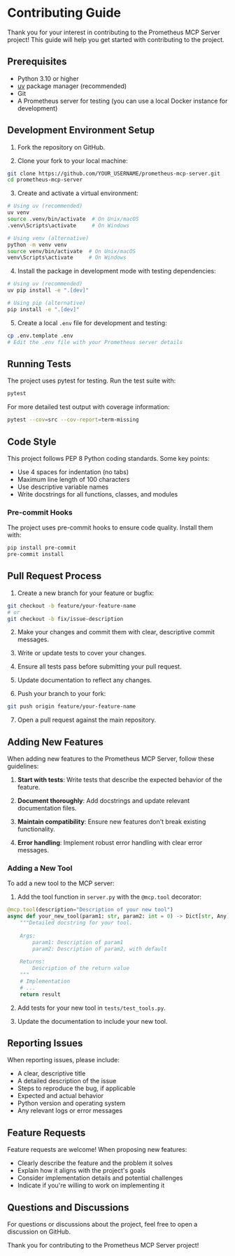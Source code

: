 # Contributing Guide

Thank you for your interest in contributing to the Prometheus MCP Server project! This guide will help you get started with contributing to the project.

## Prerequisites

- Python 3.10 or higher
- [uv](https://github.com/astral-sh/uv) package manager (recommended)
- Git
- A Prometheus server for testing (you can use a local Docker instance for development)

## Development Environment Setup

1. Fork the repository on GitHub.

2. Clone your fork to your local machine:

```bash
git clone https://github.com/YOUR_USERNAME/prometheus-mcp-server.git
cd prometheus-mcp-server
```

3. Create and activate a virtual environment:

```bash
# Using uv (recommended)
uv venv
source .venv/bin/activate  # On Unix/macOS
.venv\Scripts\activate     # On Windows

# Using venv (alternative)
python -m venv venv
source venv/bin/activate  # On Unix/macOS
venv\Scripts\activate     # On Windows
```

4. Install the package in development mode with testing dependencies:

```bash
# Using uv (recommended)
uv pip install -e ".[dev]"

# Using pip (alternative)
pip install -e ".[dev]"
```

5. Create a local `.env` file for development and testing:

```bash
cp .env.template .env
# Edit the .env file with your Prometheus server details
```

## Running Tests

The project uses pytest for testing. Run the test suite with:

```bash
pytest
```

For more detailed test output with coverage information:

```bash
pytest --cov=src --cov-report=term-missing
```

## Code Style

This project follows PEP 8 Python coding standards. Some key points:

- Use 4 spaces for indentation (no tabs)
- Maximum line length of 100 characters
- Use descriptive variable names
- Write docstrings for all functions, classes, and modules

### Pre-commit Hooks

The project uses pre-commit hooks to ensure code quality. Install them with:

```bash
pip install pre-commit
pre-commit install
```

## Pull Request Process

1. Create a new branch for your feature or bugfix:

```bash
git checkout -b feature/your-feature-name
# or
git checkout -b fix/issue-description
```

2. Make your changes and commit them with clear, descriptive commit messages.

3. Write or update tests to cover your changes.

4. Ensure all tests pass before submitting your pull request.

5. Update documentation to reflect any changes.

6. Push your branch to your fork:

```bash
git push origin feature/your-feature-name
```

7. Open a pull request against the main repository.

## Adding New Features

When adding new features to the Prometheus MCP Server, follow these guidelines:

1. **Start with tests**: Write tests that describe the expected behavior of the feature.

2. **Document thoroughly**: Add docstrings and update relevant documentation files.

3. **Maintain compatibility**: Ensure new features don't break existing functionality.

4. **Error handling**: Implement robust error handling with clear error messages.

### Adding a New Tool

To add a new tool to the MCP server:

1. Add the tool function in `server.py` with the `@mcp.tool` decorator:

```python
@mcp.tool(description="Description of your new tool")
async def your_new_tool(param1: str, param2: int = 0) -> Dict[str, Any]:
    """Detailed docstring for your tool.
    
    Args:
        param1: Description of param1
        param2: Description of param2, with default
        
    Returns:
        Description of the return value
    """
    # Implementation
    # ...
    return result
```

2. Add tests for your new tool in `tests/test_tools.py`.

3. Update the documentation to include your new tool.

## Reporting Issues

When reporting issues, please include:

- A clear, descriptive title
- A detailed description of the issue
- Steps to reproduce the bug, if applicable
- Expected and actual behavior
- Python version and operating system
- Any relevant logs or error messages

## Feature Requests

Feature requests are welcome! When proposing new features:

- Clearly describe the feature and the problem it solves
- Explain how it aligns with the project's goals
- Consider implementation details and potential challenges
- Indicate if you're willing to work on implementing it

## Questions and Discussions

For questions or discussions about the project, feel free to open a discussion on GitHub.

Thank you for contributing to the Prometheus MCP Server project!